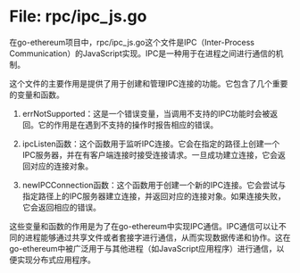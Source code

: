 # File: rpc/ipc_js.go

在go-ethereum项目中，rpc/ipc_js.go这个文件是IPC（Inter-Process Communication）的JavaScript实现。IPC是一种用于在进程之间进行通信的机制。

这个文件的主要作用是提供了用于创建和管理IPC连接的功能。它包含了几个重要的变量和函数。

1. errNotSupported：这是一个错误变量，当调用不支持的IPC功能时会被返回。它的作用是在遇到不支持的操作时报告相应的错误。

2. ipcListen函数：这个函数用于监听IPC连接。它会在指定的路径上创建一个IPC服务器，并在有客户端连接时接受连接请求。一旦成功建立连接，它会返回对应的连接对象。

3. newIPCConnection函数：这个函数用于创建一个新的IPC连接。它会尝试与指定路径上的IPC服务器建立连接，并返回对应的连接对象。如果连接失败，它会返回相应的错误。

这些变量和函数的作用是为了在go-ethereum中实现IPC通信。IPC通信可以让不同的进程能够通过共享文件或者套接字进行通信，从而实现数据传递和协作。这在go-ethereum中被广泛用于与其他进程（如JavaScript应用程序）进行通信，以便实现分布式应用程序。


